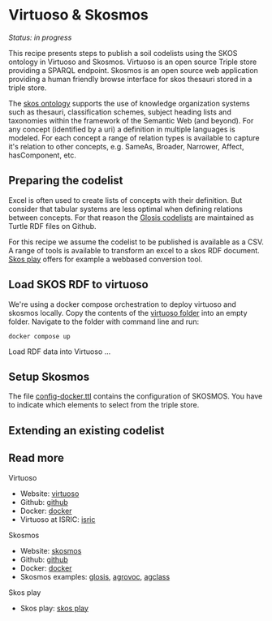 # Virtuoso & Skosmos

*Status: in progress*

This recipe presents steps to publish a soil codelists using the SKOS ontology in Virtuoso and Skosmos. Virtuoso is an open source Triple store providing a SPARQL endpoint. 
Skosmos is an open source web application providing a human friendly browse interface for skos thesauri stored in a triple store.

The [skos ontology](https://www.w3.org/2004/02/skos/) supports the use of knowledge organization systems such as thesauri, 
classification schemes, subject heading lists and taxonomies within the framework of the Semantic Web (and beyond). For any concept (identified by a uri) a definition in multiple languages is modeled. For each concept a range of relation types is available to capture it's relation to other concepts, e.g. SameAs, Broader, Narrower, Affect, hasComponent, etc.

## Preparing the codelist

Excel is often used to create lists of concepts with their definition. But consider that tabular systems are less optimal when defining relations between concepts. For that reason the [Glosis codelists](https://github.com/rapw3k/glosis/blob/master/glosis_cl.ttl) are maintained as Turtle RDF files on Github.

For this recipe we assume the codelist to be published is available as a CSV. A range of tools is available to transform an excel to a skos RDF document. [Skos play](https://skos-play.sparna.fr/play/convert) offers for example a webbased conversion tool.

## Load SKOS RDF to virtuoso

We're using a docker compose orchestration to deploy virtuoso and skosmos locally. Copy the contents of the [virtuoso folder](https://github.com/ejpsoil/soildata-assimilation-guidance/blob/main/docker/virtuoso-skosmos) into an empty folder. Navigate to the folder with command line and run:

```
docker compose up
```

Load RDF data into Virtuoso ...


## Setup Skosmos

The file [config-docker.ttl](https://github.com/ejpsoil/soildata-assimilation-guidance/blob/main/docker/virtuoso-skosmos/config-docker.ttl) contains the configuration of SKOSMOS. You have to indicate which elements to select from the triple store.

## Extending an existing codelist



## Read more

Virtuoso

- Website: [virtuoso](https://virtuoso.openlinksw.com)
- Github: [github](https://github.com/openlink/virtuoso-opensource)
- Docker: [docker](https://hub.docker.com/r/openlink/virtuoso-opensource-7)
- Virtuoso at ISRIC: [isric](https://virtuoso.isric.org/)

Skosmos

- Website: [skosmos](https://skosmos.org)
- Github: [github](https://github.com/NatLibFi/Skosmos)
- Docker: [docker](https://hub.docker.com/r/ndslabs/skosmos)
- Skosmos examples: [glosis](https://glosis.isric.org), [agrovoc](https://agrovoc.fao.org), [agclass](https://agclass.nal.usda.gov)

Skos play

- Skos play: [skos play](https://skos-play.sparna.fr/play/convert)